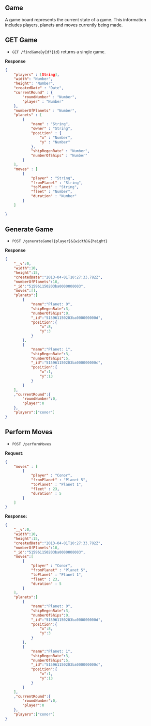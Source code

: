 Game
-----

A game board represents the current state of a game. This information includes players, planets and moves currently being made.


GET Game
-----

* `GET /findGameById?{id}` returns a single game.

**Response**

```json
{
	"players" : [String],
	"width": "Number",
	"height": "Number",
	"createdDate" : "Date",
	"currentRound" : {
		"roundNumber" : "Number",
		"player" : "Number"
	},
	"numberOfPlanets" : "Number",
	"planets" : [
		{
			"name" : "String",
			"owner" : "String",
			"position" : {
				"x" : "Number",
				"y" : "Number"
			},
			"shipRegenRate" : "Number",
			"numberOfShips" : "Number"
		}
	],
	"moves" : [
		{
			"player" : "String",
			"fromPlanet" : "String",
			"toPlanet" : "String",
			"fleet" : "Number",
			"duration" : "Number"
		}
	]
	
}

```


Generate Game
-----

* `POST /generateGame?{player}&{width}&{height}`

**Response**

```json
{
	"__v":0,
	"width":10,
	"height":15,
	"createdDate":"2013-04-01T10:27:33.782Z",
	"numberOfPlanets":10,
	"_id":"515961150203ba0000000003",
	"moves":[],
	"planets":[
		{	
			"name":"Planet: 0",
			"shipRegenRate":3,
			"numberOfShips":0,
			"_id":"515961150203ba000000000d",
			"position":{
				"x":8,
				"y":3
			}
		},
		{
			"name":"Planet: 1",
			"shipRegenRate":3,
			"numberOfShips":5,
			"_id":"515961150203ba000000000c",
			"position":{
				"x":1,
				"y":13
			}
		}
	],
	,"currentRound":{
		"roundNumber":0,
		"player":0
	},
	"players":["conor"]
}

```


Perform Moves
-----

* `POST /performMoves`

**Request:**

```json
{
	"moves" : [
		{
			"player" : "Conor",
			"fromPlanet" : "Planet 5",
			"toPlanet" : "Planet 1",
			"fleet" : 23,
			"duration" : 5
		}	
	]
}
```

**Response:**

```json
{
	"__v":0,
	"width":10,
	"height":15,
	"createdDate":"2013-04-01T10:27:33.782Z",
	"numberOfPlanets":10,
	"_id":"515961150203ba0000000003",
	"moves":[
		{
			"player" : "Conor",
			"fromPlanet" : "Planet 5",
			"toPlanet" : "Planet 1",
			"fleet" : 23,
			"duration" : 5
		}
	],
	"planets":[
		{	
			"name":"Planet: 0",
			"shipRegenRate":3,
			"numberOfShips":0,
			"_id":"515961150203ba000000000d",
			"position":{
				"x":8,
				"y":3
			}
		},
		{
			"name":"Planet: 1",
			"shipRegenRate":3,
			"numberOfShips":5,
			"_id":"515961150203ba000000000c",
			"position":{
				"x":1,
				"y":13
			}
		}
	],
	,"currentRound":{
		"roundNumber":0,
		"player":0
	},
	"players":["conor"]
}
```
